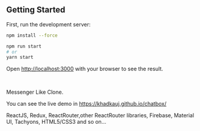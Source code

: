 ## Getting Started

First, run the development server:

```bash
npm install --force

npm run start
# or
yarn start
```

Open [http://localhost:3000](http://localhost:3000) with your browser to see the result.


<br/>

Messenger Like Clone.

You can see the live demo in  https://khadkauj.github.io/chatbox/

ReactJS, Redux, ReactRouter,other ReactRouter libraries, Firebase, Material UI, Tachyons, HTML5/CSS3 and so on...
